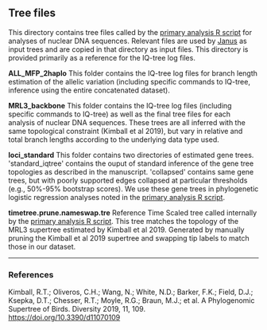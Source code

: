 ## Tree files

This directory contains tree files called by the [primary analysis R script](../../constrained_species_tree.R) for analyses of nuclear DNA sequences. Relevant files are used by [Janus](../../janus/) as input trees and are copied in that directory as input files. This directory is provided primarily as a reference for the IQ-tree log files. 

**ALL_MFP_2haplo**
This folder contains the IQ-tree log files for branch length estimation of the allelic variation (including specific commands to IQ-tree, inference using the entire concatenated dataset).

**MRL3_backbone**
This folder contains the IQ-tree log files (including specific commands to IQ-tree) as well as the final tree files for each analysis of nuclear DNA sequences. These trees are all inferred with the same topological constraint (Kimball et al 2019), but vary in relative and total branch lengths according to the underlying data type used.

**loci_standard**
This folder contains two directories of estimated gene trees. 'standard_iqtree' contains the ouput of standard inference of the gene tree topologies as described in the manuscript. 'collapsed' contains same gene trees, but with poorly supported edges collapsed at particular thresholds (e.g., 50%-95% bootstrap scores). We use these gene trees in phylogenetic logistic regression analyses noted in the [primary analysis R script](../constrained_species_tree.R).

**timetree.prune.nameswap.tre**
Reference Time Scaled tree called internally by the [primary analysis R script](../constrained_species_tree.R). This tree matches the topology of the MRL3 supertree estimated by Kimball et al 2019. Generated by manually pruning the Kimball et al 2019 supertree and swapping tip labels to match those in our dataset.

---

### References

Kimball, R.T.; Oliveros, C.H.; Wang, N.; White, N.D.; Barker, F.K.; Field, D.J.; Ksepka, D.T.; Chesser, R.T.; Moyle, R.G.; Braun, M.J.; et al. A Phylogenomic Supertree of Birds. Diversity 2019, 11, 109. https://doi.org/10.3390/d11070109

